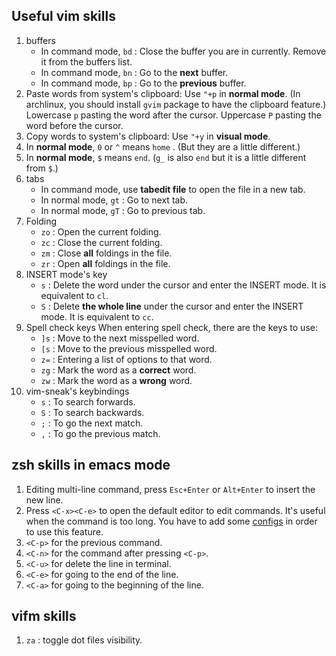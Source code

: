 ## Useful vim skills

1. buffers
    - In command mode, `bd` : Close the buffer you are in currently. Remove it from the buffers list.
    - In command mode, `bn` : Go to the **next** buffer.
    - In command mode, `bp` : Go to the **previous** buffer.
2. Paste words from system's clipboard: Use `"+p` in **normal mode**. (In archlinux, you should install `gvim` package to have the clipboard feature.) Lowercase `p` pasting the word after the cursor. Uppercase `P` pasting the word before the cursor.
3. Copy words to system's clipboard: Use `"+y` in **visual mode**.
4. In **normal mode**, `0` or `^` means `home` . (But they are a little different.)
5. In **normal mode**, `$` means `end`. (`g_` is also `end` but it is a little different from `$`.)
6. tabs 
    - In command mode, use **tabedit file** to open the file in a new tab.
    - In normal mode, `gt` : Go to next tab.
    - In normal mode, `gT` : Go to previous tab.
7. Folding
    - `zo` : Open the current folding.
    - `zc` : Close the current folding.
    - `zm` : Close **all** foldings in the file.
    - `zr` : Open **all** foldings in the file.
8. INSERT mode's key
    - `s` : Delete the word under the cursor and enter the INSERT mode. It is equivalent to `cl`.
    - `S` : Delete **the whole line** under the cursor and enter the INSERT mode. It is equivalent to `cc`.
9. Spell check keys
When entering spell check, there are the keys to use:
    - `]s` : Move to the next misspelled word.
    - `[s` : Move to the previous misspelled word.
    - `z=` : Entering a list of options to that word.
    - `zg` : Mark the word as a **correct** word.
    - `zw` : Mark the word as a **wrong** word.
10. vim-sneak's keybindings
    - `s` : To search forwards.
    - `S` : To search backwards. 
    - `;` : To go the next match.
    - `,` : To go the previous match.
## zsh skills in emacs mode

1. Editing multi-line command, press `Esc+Enter` or `Alt+Enter` to insert the new line.
2. Press `<C-x><C-e>` to open the default editor to edit commands. It's useful when the command is too long. You have to add some [configs][] in order to use this feature.
3. `<C-p>` for the previous command.
4. `<C-n>` for the command after pressing `<C-p>`.
5. `<C-u>` for delete the line in terminal.
6. `<C-e>` for going to the end of the line.
7. `<C-a>` for going to the beginning of the line.

[configs]: https://github.com/tkuwill/willdezenbookArch_dotfiles/blob/master/.config/.zshrc#L111

## vifm skills

1. `za` : toggle dot files visibility.
 
